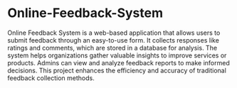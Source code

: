 # Online-Feedback-System
Online Feedback System is a web-based application that allows users to submit feedback through an easy-to-use form. It collects responses like ratings and comments, which are stored in a database for analysis. The system helps organizations gather valuable insights to improve services or products. Admins can view and analyze feedback reports to make informed decisions. This project enhances the efficiency and accuracy of traditional feedback collection methods.
